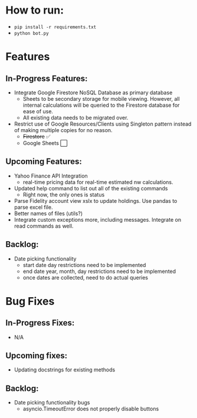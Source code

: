 # How to run:

- `pip install -r requirements.txt`
- `python bot.py`

# Features

## In-Progress Features:

- Integrate Google Firestore NoSQL Database as primary database
  - Sheets to be secondary storage for mobile viewing. However, all internal calculations will be queried to the Firestore database for ease of use.
  - All existing data needs to be migrated over.
- Restrict use of Google Resources/Clients using Singleton pattern instead of making multiple copies for no reason.
  - ~~Firestore~~ ✅
  - Google Sheets :white_large_square:

## Upcoming Features:
- Yahoo Finance API Integration
  - real-time pricing data for real-time estimated nw calculations.
- Updated help command to list out all of the existing commands
  - Right now, the only ones is status
- Parse Fidelity account view xslx to update holdings. Use pandas to parse excel file.
- Better names of files (utils?)
- Integrate custom exceptions more, including messages. Integrate on read commands as well.

## Backlog:
- Date picking functionality
    - start date day restrictions need to be implemented
    - end date year, month, day restrictions need to be implemented
    - once dates are collected, need to do actual queries

# Bug Fixes

## In-Progress Fixes:
- N/A

## Upcoming fixes:

- Updating docstrings for existing methods

## Backlog:
- Date picking functionality bugs
    - asyncio.TimeoutError does not properly disable buttons
